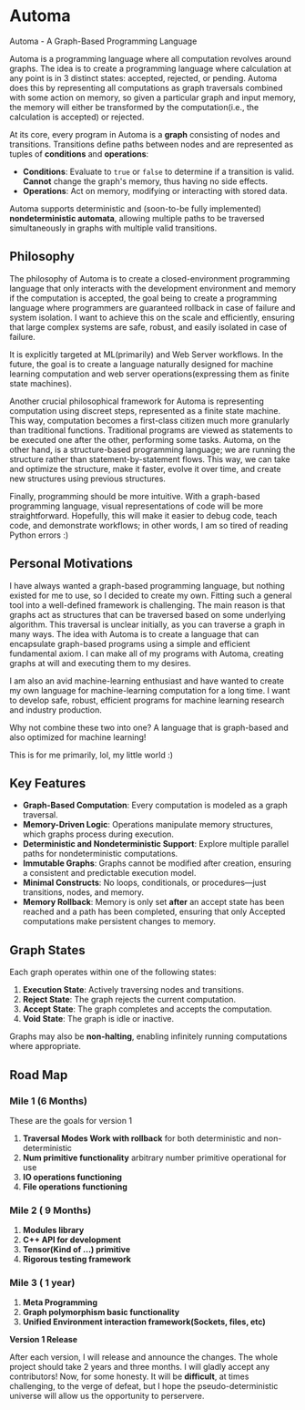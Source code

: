 # Automa  
Automa - A Graph-Based Programming Language  

Automa is a programming language where all computation revolves around graphs. The idea is to create a programming language where calculation at any point is in 3 distinct states: accepted, rejected, or pending. Automa does this by representing all computations as graph traversals combined with some action on memory, so given a particular graph and input memory, the memory will either be transformed by the computation(i.e., the calculation is accepted) or rejected. 

At its core, every program in Automa is a **graph** consisting of nodes and transitions. Transitions define paths between nodes and are represented as tuples of **conditions** and **operations**:  
- **Conditions**: Evaluate to `true` or `false` to determine if a transition is valid. **Cannot** change the graph's memory, thus having no side effects.  
- **Operations**: Act on memory, modifying or interacting with stored data.  

Automa supports deterministic and (soon-to-be fully implemented) **nondeterministic automata**, allowing multiple paths to be traversed simultaneously in graphs with multiple valid transitions.  


## Philosophy 
The philosophy of Automa is to create a closed-environment programming language that only interacts with the development environment and memory if the computation is accepted, the goal being to create a programming language where programmers are guaranteed rollback in case of failure and system isolation. I want to achieve this on the scale and efficiently, ensuring that large complex systems are safe, robust, and easily isolated in case of failure. 

It is explicitly targeted at ML(primarily) and Web Server workflows. In the future, the goal is to create a language naturally designed for machine learning computation and web server operations(expressing them as finite state machines).

Another crucial philosophical framework for Automa is representing computation using discreet steps, represented as a finite state machine. This way, computation becomes a first-class citizen much more granularly than traditional functions. Traditional programs are viewed as statements to be executed one after the other, performing some tasks. 
Automa, on the other hand, is a structure-based programming language; we are running the structure rather than statement-by-statement flows. This way, we can take and optimize the structure, make it faster, evolve it over time, and create new structures using previous structures.  

Finally, programming should be more intuitive. With a graph-based programming language, visual representations of code will be more straightforward. Hopefully, this will make it easier to debug code, teach code, and demonstrate workflows; in other words, I am so tired of reading Python errors :)

## Personal Motivations 
I have always wanted a graph-based programming language, but nothing existed for me to use, so I decided to create my own. Fitting such a general tool into a well-defined framework is challenging. The main reason is that graphs act as structures that can be traversed based on some underlying algorithm. This traversal is unclear initially, as you can traverse a graph in many ways. The idea with Automa is to create a language that can encapsulate graph-based programs using a simple and efficient fundamental axiom. I can make all of my programs with Automa, creating graphs at will and executing them to my desires. 

I am also an avid machine-learning enthusiast and have wanted to create my own language for machine-learning computation for a long time. I want to develop safe, robust, efficient programs for machine learning research and industry production. 

Why not combine these two into one? A language that is graph-based and also optimized for machine learning! 

This is for me primarily, lol, my little world :)

## Key Features  
- **Graph-Based Computation**: Every computation is modeled as a graph traversal.  
- **Memory-Driven Logic**: Operations manipulate memory structures, which graphs process during execution.  
- **Deterministic and Nondeterministic Support**: Explore multiple parallel paths for nondeterministic computations.  
- **Immutable Graphs**: Graphs cannot be modified after creation, ensuring a consistent and predictable execution model.  
- **Minimal Constructs**: No loops, conditionals, or procedures—just transitions, nodes, and memory.  
- **Memory Rollback**: Memory is only set **after** an accept state has been reached and a path has been completed,
  ensuring that only Accepted computations make persistent changes to memory. 

## Graph States  
Each graph operates within one of the following states:  
1. **Execution State**: Actively traversing nodes and transitions.  
2. **Reject State**: The graph rejects the current computation.  
3. **Accept State**: The graph completes and accepts the computation.  
4. **Void State**: The graph is idle or inactive.  

Graphs may also be **non-halting**, enabling infinitely running computations where appropriate.  

## Road Map 

  ### Mile 1 (6 Months)
  These are the goals for version 1 
  1. **Traversal Modes Work with rollback** for both deterministic and non-deterministic
  2. **Num primitive functionality** arbitrary number primitive operational for use
  3. **IO operations functioning**
  4. **File operations functioning**
      
  ### Mile 2 ( 9 Months)
  1. **Modules library**
  2. **C++ API for development**
  3. **Tensor(Kind of ...) primitive**
  5. **Rigorous testing framework**
  
  ### Mile 3 ( 1 year) 
  1. **Meta Programming**
  2. **Graph polymorphism basic functionality**
  3. **Unified Environment interaction framework(Sockets, files, etc)**

**Version 1 Release**

After each version, I will release and announce the changes. The whole project should take 2 years and three months. I will gladly accept any contributors! 
Now, for some honesty. It will be **difficult**, at times challenging, to the verge of defeat, but I hope the pseudo-deterministic universe will allow us the opportunity to perservere. 
   
